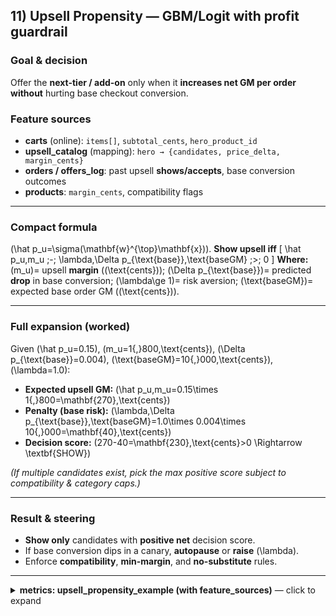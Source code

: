 ## **11) Upsell Propensity — GBM/Logit with profit guardrail**

### **Goal & decision**
Offer the **next-tier / add-on** only when it **increases net GM per order** **without** hurting base checkout conversion.

### **Feature sources**
- **carts** (online): `items[]`, `subtotal_cents`, `hero_product_id`  
- **upsell_catalog** (mapping): `hero → {candidates, price_delta, margin_cents}`  
- **orders / offers_log**: past upsell **shows/accepts**, base conversion outcomes  
- **products**: `margin_cents`, compatibility flags

---

### **Compact formula**

\(\hat p_u=\sigma(\mathbf{w}^{\top}\mathbf{x})\). **Show upsell iff**
\[
\hat p_u\,m_u \;-\; \lambda\,\Delta p_{\text{base}}\,\text{baseGM} \;>\; 0
\]
**Where:** \(m_u\)= upsell **margin** (\(\text{cents}\)); \(\Delta p_{\text{base}}\)= predicted **drop** in base conversion; \(\lambda\ge 1\)= risk aversion; \(\text{baseGM}\)= expected base order GM (\(\text{cents}\)).

---

### **Full expansion (worked)**

Given \(\hat p_u=0.15\), \(m_u=1{,}800\,\text{cents}\), \(\Delta p_{\text{base}}=0.004\), \(\text{baseGM}=10{,}000\,\text{cents}\), \(\lambda=1.0\):

- **Expected upsell GM:** \(\hat p_u\,m_u=0.15\times 1{,}800=\mathbf{270}\,\text{cents}\)  
- **Penalty (base risk):** \(\lambda\,\Delta p_{\text{base}}\,\text{baseGM}=1.0\times 0.004\times 10{,}000=\mathbf{40}\,\text{cents}\)  
- **Decision score:** \(270-40=\mathbf{230}\,\text{cents}>0 \Rightarrow \textbf{SHOW}\)

*(If multiple candidates exist, pick the max positive score subject to compatibility & category caps.)*

---

### **Result & steering**
- **Show only** candidates with **positive net** decision score.  
- If base conversion dips in a canary, **autopause** or **raise** \(\lambda\).  
- Enforce **compatibility**, **min-margin**, and **no-substitute** rules.

---

<details><summary><b>metrics: upsell_propensity_example (with feature_sources)</b> — click to expand</summary>

```yaml
metrics:
  upsell_propensity_example:
    inputs:
      p_accept_hat: 0.15
      upsell_margin_cents: 1800
      base_conversion_drop: 0.004
      base_order_gm_cents: 10000
      lambda_risk_aversion: 1.0
    calculations:
      expected_upsell_gm_cents: 270.0         # 0.15 * 1800
      penalty_cents: 40.0                      # 1.0 * 0.004 * 10000
      decision_score_cents: 230.0              # 270 - 40
    decision: "SHOW"                           # > 0

feature_sources:
  - mongo.carts
  - mongo.upsell_catalog
  - mongo.orders
  - mongo.products
  </details>
```
---

## **12) Cross-sell — Graph-embedding complements with margin/stock re-rank**

### **Goal & decision**
Recommend **complements** (not substitutes) that **attach with profit** for the current **hero** item (PDP/Cart).

### **Feature sources**
- **product_graph** (derived): item embeddings \(v_i\), co-buy **lift**
- **products**: `margin_cents`, `stock_cover_days`, `category_id`, `role`
- **carts** (online): `hero_product_id`

---

### **Compact formula**

Convert signals → attach probability → **net value**:

- Latent score: \(z_i=\beta_0+\beta_1\cos\!\big(v_H,v_i\big)+\beta_2\,\mathrm{lift}_{H,i}-\beta_3\,\mathbf{1}\{\mathrm{subst}(i,H)\}\)
- Probability: \(\hat p_{\mathrm{attach},i}=\sigma(z_i)\)
- Net value: \(\mathrm{Net}_i=\hat p_{\mathrm{attach},i}\,m_i-\alpha\,\mathrm{LSP}_i\)
- Low-stock penalty: \(\mathrm{LSP}_i=\max\!\big(0,\tfrac{7-\mathrm{cover}_i}{7}\big)\,m_0\)  (e.g., \(m_0=1000\) cents)

Show **top-N** complements by \(\mathrm{Net}_i\) under caps; **exclude substitutes**.

---

### **Full expansion (worked)**

**Weights:** \(\beta_0=-2.0,\ \beta_1=2.0,\ \beta_2=0.8,\ \beta_3=5.0,\ \alpha=1.0,\ m_0=1000\ \text{cents}\).  
**Hero:** \(H\). **Candidates:** C1, C2, C3.

**Inputs**  
- C1: \(\cos=0.72,\ \mathrm{lift}=1.8,\ m=1200\ \text{c},\ \mathrm{cover}=10,\ \mathrm{subst}=0\)  
- C2: \(\cos=0.85,\ \mathrm{lift}=1.2,\ m=1400\ \text{c},\ \mathrm{cover}=5,\ \mathrm{subst}=1\)  
- C3: \(\cos=0.60,\ \mathrm{lift}=1.5,\ m=900\ \text{c},\ \mathrm{cover}=8,\ \mathrm{subst}=0\)

**Compute \(z\), \(\hat p\), LSP, Net** (using \(\sigma(z)=1/(1+e^{-z})\))

\[
\begin{aligned}
\textbf{C1:}\quad
z &= -2 + 2(0.72) + 0.8(1.8) - 5(0) \;=\; 0.88,\\
\hat p &= \sigma(0.88)=\mathbf{0.70682222},\qquad
\mathrm{LSP}= \max\!\big(0,\tfrac{7-10}{7}\big)\,1000 = 0,\\
\mathrm{Net} &= 0.70682222\cdot 1200 - 0 \;=\; \mathbf{848.19}\ \text{cents}.
\\[10pt]
\textbf{C2:}\quad
z &= -2 + 2(0.85) + 0.8(1.2) - 5(1) \;=\; -4.34,\\
\hat p &= \sigma(-4.34)=\mathbf{0.01286876},\qquad
\mathrm{LSP}= \max\!\big(0,\tfrac{7-5}{7}\big)\,1000 \;=\; \mathbf{285.7143}\ \text{cents},\\
\mathrm{Net} &= 0.01286876\cdot 1400 - 285.7143 \;=\; \mathbf{-267.70}\ \text{cents}\ \ (\text{exclude}).
\\[10pt]
\textbf{C3:}\quad
z &= -2 + 2(0.60) + 0.8(1.5) - 5(0) \;=\; 0.40,\\
\hat p &= \sigma(0.40)=\mathbf{0.59868766},\qquad
\mathrm{LSP}=0,\\
\mathrm{Net} &= 0.59868766\cdot 900 \;=\; \mathbf{538.82}\ \text{cents}.
\end{aligned}
\]

**Select:** top positive nets under caps ⇒ **[C1, C3]**.

---

### **Result & steering**
- **Exclude substitutes** (e.g., \(\cos\ge 0.80\) in same role/category).
- **Penalize low stock** via \(\mathrm{LSP}\); enforce **category diversity** in top-N.
- If embeddings are **sparse**, fall back to **association rules** / attribute similarity.

---

<details><summary><b>metrics: cross_sell_example (with feature_sources)</b> — click to expand</summary>

```yaml
metrics:
  cross_sell_example:
    weights:
      beta0: -2.0
      beta1_cosine: 2.0
      beta2_lift: 0.8
      beta3_substitute_penalty: 5.0
      alpha_low_stock: 1.0
      m0_low_stock_penalty_cents: 1000
    hero: H1
    candidates:
      - { id: C1, cosine: 0.72, lift: 1.8, margin_cents: 1200, stock_cover_days: 10, is_substitute: 0 }
      - { id: C2, cosine: 0.85, lift: 1.2, margin_cents: 1400, stock_cover_days: 5,  is_substitute: 1 }
      - { id: C3, cosine: 0.60, lift: 1.5, margin_cents: 900,  stock_cover_days: 8,  is_substitute: 0 }
    calculations:
      C1: { z: 0.88, p_attach: 0.70682266, lsp_cents: 0.0,     net_cents: 848.19 }
      C2: { z: -4.34, p_attach: 0.01286876, lsp_cents: 285.71, net_cents: -267.70 }
      C3: { z: 0.40, p_attach: 0.59868766, lsp_cents: 0.0,     net_cents: 538.82 }
    selected: [ C1, C3 ]

feature_sources:
  - mongo.product_graph
  - mongo.products
  - mongo.carts
</details>
```
---

## **13) Bundle Optimizer — Knapsack/MILP (slow-mover + hero)**

### **Goal & decision**
Create bundles pairing **slow-movers** with **hero** SKUs to raise **sell-through** and **net GM**, while **bounding cannibalization**.

### **Feature sources**
- **inventory**: slow-mover list, `stock_units`
- **products**: `margin_cents`, brand rules
- **attach_priors**: bundle **attach rates** (πᵃᵗᵗᵃᶜʰ), **cannibalization** rates (πᶜᵃⁿⁿ)
- **Output**: `discounts.bundle_definitions[]` (pairs + constraints)

---

### **Compact formula**

**Score (expected net value) for pair \((s,h)\):**  
\( \mathrm{Score}_{s,h} = \pi^{\mathrm{attach}}_{s,h}(m_s+m_h) - \pi^{\mathrm{cann}}_{s,h}\,m_h - \mathrm{discCost}_{s,h} \)

**Decision (knapsack/MILP):** choose \( y_{s,h}\in\{0,1\} \) to  
\( \max \sum_{(s,h)} y_{s,h}\,\mathrm{Score}_{s,h} \)  
s.t. **stock**, **brand**, and **max-bundles-per-hero** constraints.

---

### **Full expansion (worked)**

**Given (margins in cents):**  
slow movers: \(S1=600,\ S2=800,\ S3=500\)  
heroes: \(H1=1500,\ H2=1200\)

**Priors & penalties** (attach, cannibal; \(\mathrm{discCost}=0\) in toy):

- \(S1\!-\!H1:\ \pi^{\text{attach}}=0.06,\ \pi^{\text{cann}}=0.01\)  
  \(\mathrm{Score}=0.06(600+1500)-0.01\cdot1500=126-15=\mathbf{111}\)
- \(S2\!-\!H1:\ \pi^{\text{attach}}=0.08,\ \pi^{\text{cann}}=0.02\)  
  \(\mathrm{Score}=0.08(800+1500)-0.02\cdot1500=184-30=\mathbf{154}\)
- \(S3\!-\!H2:\ \pi^{\text{attach}}=0.07,\ \pi^{\text{cann}}=0.01\)  
  \(\mathrm{Score}=0.07(500+1200)-0.01\cdot1200=119-12=\mathbf{107}\)
- \(S2\!-\!H2:\ \pi^{\text{attach}}=0.05,\ \pi^{\text{cann}}=0.015\)  
  \(\mathrm{Score}=0.05(800+1200)-0.015\cdot1200=100-18=\mathbf{82}\)
- \(S1\!-\!H2:\ \pi^{\text{attach}}=0.04,\ \pi^{\text{cann}}=0.008\)  
  \(\mathrm{Score}=0.04(600+1200)-0.008\cdot1200=72-9.6=\mathbf{62.4}\)

**Constraints (toy):** max **1 bundle per hero**, \( \mathrm{stock}(S1,S2,S3)=(50,30,40)\).  
**Optimal pick:** **S2–H1 (154)** and **S3–H2 (107)**.

---

### **Result & steering**
- Emit those **bundle definitions**; enforce **brand rules** and **min hero GM**.  
- **Re-estimate priors weekly**; drop bundles whose realized **net GM** falls below floor.

---

<details><summary><b>metrics: bundle_optimizer_example (with feature_sources)</b> — click to expand</summary>

```yaml
metrics:
  bundle_optimizer_example:
    margins_cents:
      slow_movers: { S1: 600, S2: 800, S3: 500 }
      heroes:      { H1: 1500, H2: 1200 }
    priors:
      attach_rate:
        S1_H1: 0.06
        S2_H1: 0.08
        S3_H2: 0.07
        S2_H2: 0.05
        S1_H2: 0.04
      cannibal_rate:
        S1_H1: 0.01
        S2_H1: 0.02
        S3_H2: 0.01
        S2_H2: 0.015
        S1_H2: 0.008
    discount_cost_cents: { S1_H1: 0, S2_H1: 0, S3_H2: 0, S2_H2: 0, S1_H2: 0 }
    scores_cents:
      S1_H1: 111.0
      S2_H1: 154.0
      S3_H2: 107.0
      S2_H2:  82.0
      S1_H2:  62.4
    constraints:
      max_bundles_per_hero: 1
      stock_units: { S1: 50, S2: 30, S3: 40 }
    selected_bundles: [ S2_H1, S3_H2 ]

feature_sources:
  - mongo.inventory
  - mongo.products
  - mongo.attach_priors

</details>
```


---

## **14) Churn Propensity (risk scoring) — GBM/Logit**

### **Goal & decision**
Flag **at-risk customers** for **targeted retention** when the **expected net** of the action is **positive**.

### **Feature sources**
- **customers**: tenure, first/last purchase, engagement (active days)
- **orders**: recent frequency & margin (e.g., last 90 d)
- **events**: visits/email opens (to build \(E\))
- **support** *(optional)*: service events
- **Output**: `users.churn_risk`

---

### **Compact formula**

Binary churn probability \( \hat p_{\text{churn}}=\sigma(\mathbf{w}^{\top}\mathbf{x}) \). **Treat iff**
\[
\hat p_{\text{churn}}\cdot g \;-\; c \;>\; 0
\]
**Where:** \(g\)= expected **margin saved** by action (cents); \(c\)= **action cost** (cents).

---

### **Full expansion (worked)**

**Excel-friendly features:**  
\(R_w=10\) (recency in weeks), \(F_{90}=2\) (orders last 90 d), \(\ln M_{90}=\ln(30{,}000)\approx 10.31\), \(T_m=12\) (tenure months), \(E_{30}=6\) (active days last 30 d).

**Weights:** \(w_0=-1.2,\ w_R=0.10,\ w_F=-0.30,\ w_M=-0.08,\ w_T=-0.02,\ w_E=0.05\).

**Linear score and probability**
\[
\begin{aligned}
z &= w_0 + w_R R_w + w_F F_{90} + w_M \ln M_{90} + w_T T_m + w_E E_{30} \\
  &= -1.2 + 0.10\cdot 10 - 0.30\cdot 2 - 0.08\cdot 10.31 - 0.02\cdot 12 + 0.05\cdot 6 \\
  &= \mathbf{-1.5648} \\
\hat p_{\text{churn}} &= \sigma(z)=\frac{1}{1+e^{-z}}=\frac{1}{1+e^{1.5648}} \approx \mathbf{0.1729}
\end{aligned}
\]

**Intervention economics** (cents): \(g=1{,}500,\ c=200\)
\[
\text{Decision value} = \hat p_{\text{churn}}\cdot g - c
= 0.1729 \cdot 1500 - 200
= \mathbf{59.35} \;>\; 0 \;\Rightarrow\; \textbf{TREAT}
\]

**Threshold intuition:** treat if \( \hat p_{\text{churn}} > c/g = 200/1500 = \mathbf{0.133} \).

---

### **Result & steering**
- **Rank** customers by **net value**; **cap daily contacts**; **suppress** if recent negative response.  
- **Re-calibrate quarterly** (seasonality/cohorts); audit precision-recall and cost curves.

---

<details><summary><b>metrics: churn_propensity_example (with feature_sources)</b> — click to expand</summary>

```yaml
metrics:
  churn_propensity_example:
    features:
      recency_weeks: 10
      freq_last_90d: 2
      ln_margin_90d: 10.31
      tenure_months: 12
      active_days_30d: 6
    weights:
      w0: -1.2
      w_recency: 0.10
      w_freq: -0.30
      w_ln_margin: -0.08
      w_tenure: -0.02
      w_engagement: 0.05
    calculations:
      z_score: -1.5648
      p_churn: 0.1729
      action_gain_cents: 1500
      action_cost_cents: 200
      decision_value_cents: 59.35
    decision: "TREAT"

feature_sources:
  - mongo.customers
  - mongo.orders
  - mongo.events
  - mongo.support
  </details>
```

---

## **15) Lifecycle Timing — HSMM (explicit state durations) + optional Hawkes**

### **Goal & decision**
Detect lifecycle **state transitions** (**Active → At-Risk → Lapsed**) to **time win-backs** and **suppress waste**.

### **Feature sources**
- **events** (weekly aggregates): visits, email opens/clicks  
- **orders** (weekly): purchases, spend  
- **Output**: `users.lifecycle_state`, `users.state_probs[]`

---

### **Compact formula (HSMM forward)**

States \(s\in\{A,\ AR,\ L\}\) with **duration pmf** \(P(D=d\mid s)\) and **emission** \(f_s(o_t)\). The **forward** mass at time \(t\) in state \(s\) with **current duration** \(d\):
\[
\alpha_t(s,d)=\Big[ \sum_{s'} \alpha_{t-d}(s')\,A_{s'\to s} \Big]\;P(D{=}d\mid s)\;\prod_{k=t-d+1}^{t} f_s(o_k)
\]

Posterior (requires normalization):
\[
P(S_t=s)=\frac{\sum_{d=1}^{t} \alpha_t(s,d)}{\sum_{u\in\{A,AR,L\}}\sum_{d=1}^{t}\alpha_t(u,d)}
\]

**Optional Hawkes** (time-to-next purchase): \(\lambda(t)=\mu+\sum_{t_i<t}\alpha\,e^{-\beta(t-t_i)}\).

---

### **Full expansion (worked)**

**Toy HSMM settings (weekly):** Durations (Poisson means): \(\mu_A=8,\ \mu_{AR}=3,\ \mu_L=12\).  
Emissions (visits/week, Poisson): \(A:\lambda=3,\ AR:\lambda=1,\ L:\lambda=0.2\).  
**Observed visits (weeks 1–4):** \([3,2,1,0]\).

We compute **two AR durations** that could end at **week 4**.

**1) AR with \(d=2\)** (weeks 3–4 under AR)
- Emissions: \(P(1;1)=e^{-1}\cdot 1=0.3679,\; P(0;1)=e^{-1}=0.3679\) → product \(=\mathbf{0.1353}\)
- Duration pmf: \(P(D{=}2\mid AR)=e^{-3}\cdot 3^2/2!\,=\,\mathbf{0.2240}\)
- Transition mass into AR at \(t-d=2\): \(\sum_{s'}\alpha_2(s')A_{s'\to AR}=\mathbf{0.4}\) (toy)
- Forward mass: \(\alpha_4(AR,2)=0.4\times 0.2240\times 0.1353=\mathbf{0.0121}\)

**2) AR with \(d=3\)** (weeks 2–4 under AR)
- Emissions: \(P(2;1)=0.1839,\ P(1;1)=0.3679,\ P(0;1)=0.3679\) → product \(=\mathbf{0.0249}\)
- Duration pmf: \(P(D{=}3\mid AR)=\mathbf{0.2240}\)
- Transition mass into AR at week 1: \(\mathbf{0.5}\) (toy)
- Forward mass: \(\alpha_4(AR,3)=0.5\times 0.2240\times 0.0249=\mathbf{0.0028}\)

**Aggregate AR forward mass at week 4:** \(\alpha_4(AR)=0.0121+0.0028=\mathbf{0.0149}\).

> **Note:** To claim a trigger at \(\theta\) (e.g., \(0.60\)), we must compute the **normalized posterior**  
> \(P(S_4=AR)=\alpha_4(AR)\big/\!\sum_{s\in\{A,AR,L\}}\alpha_4(s)\).  
> Without \(\alpha_4(A)\) and \(\alpha_4(L)\), the trigger **cannot** be asserted.

**Trigger rule (operational):** fire **At-Risk win-back** when \(P(S_t=\mathrm{AR}) \ge \theta\) for at least \(d^{\ast}\) consecutive weeks (e.g., \(\theta=0.60,\ d^{\ast}=2\)). Suppress if \(S_t=\mathrm{L}\) and no win-back is active.

---

### **Result & steering**
- Use **state** and **time-in-state** to schedule messages; integrate with **promotion uplift** for offer choice.  
- If HSMM is heavy in Excel, **approximate** with a **logistic gate** on recency + visit-slope; adopt HSMM in code later.

---

<details><summary><b>metrics: lifecycle_hsmm_example (with feature_sources)</b> — click to expand</summary>

```yaml
metrics:
  lifecycle_hsmm_example:
    states: [A, AR, L]
    duration_poisson_means:
      A: 8
      AR: 3
      L: 12
    emission_poisson_lambdas_visits:
      A: 3.0
      AR: 1.0
      L: 0.2
    observations_weekly_visits: [3, 2, 1, 0]   # weeks 1..4
    toy_transition_mass_into_AR:
      at_week_2: 0.4
      at_week_1: 0.5
    durations_considered:
      - { state: AR, d: 2, emission_product: 0.1353, P_D: 0.2240, contrib_alpha: 0.0121 }
      - { state: AR, d: 3, emission_product: 0.0249, P_D: 0.2240, contrib_alpha: 0.0028 }
    alpha_AR_week4_total: 0.0149
    trigger_rule:
      threshold_theta: 0.60
      min_consecutive_periods: 2
    outcome: "NEEDS_POSTERIOR_NORMALIZATION"   # compute alpha_A and alpha_L to decide

feature_sources:
  - mongo.events
  - mongo.orders

</details>
```
